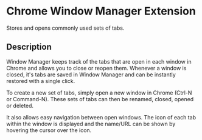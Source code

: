 Chrome Window Manager Extension
===============================

Stores and opens commonly used sets of tabs.

Description
-----------

Window Manager keeps track of the tabs that are open in each window in Chrome
and allows you to close or reopen them. Whenever a window is closed, it's
tabs are saved in Window Manager and can be instantly restored with a single
click.

To create a new set of tabs, simply open a new window in Chrome (Ctrl-N or
Command-N). These sets of tabs can then be renamed, closed, opened or deleted.

It also allows easy navigation between open windows. The icon of each tab
within the window is displayed and the name/URL can be shown by hovering the
cursor over the icon.
